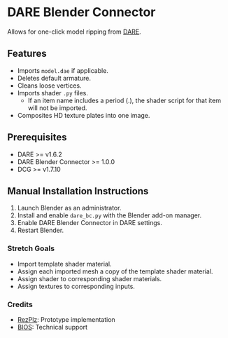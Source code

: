 # DARE Blender Connector

Allows for one-click model ripping from [DARE](https://github.com/Dcai169/Destiny-API-Ripper-Extension).

## Features

* Imports `model.dae` if applicable.
* Deletes default armature.
* Cleans loose vertices.
* Imports shader `.py` files.
  * If an item name includes a period (.), the shader script for that item will not be imported.
* Composites HD texture plates into one image.

## Prerequisites
* DARE >= v1.6.2
* DARE Blender Connector >= 1.0.0
* DCG >= v1.7.10

## Manual Installation Instructions

1. Launch Blender as an administrator.
2. Install and enable `dare_bc.py` with the Blender add-on manager.
3. Enable DARE Blender Connector in DARE settings.
4. Restart Blender.

### Stretch Goals

* Import template shader material.
* Assign each imported mesh a copy of the template shader material.
* Assign shader to corresponding shader materials.
* Assign textures to corresponding inputs.

### Credits

* [RezPlz](https://github.com/ThickPython): Prototype implementation
* [BIOS](https://github.com/TiredHobgoblin): Technical support
